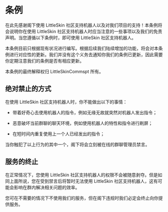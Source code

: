 # 条例

在此先感谢阁下使用 LittleSkin 社区支持机器人以及对我们项目的支持！本条例将会说明你在使用 LittleSkin 社区支持机器人时应当注意的一些事项以及我们的免责声明。当您遵循以下条例时，即可使用 LittleSkin 社区支持机器人。

本条例目前只根据现有状况进行编写。根据后续我们陆续增加的功能，将会对本条例进行对应性的更新。我们并没有这个义务去通知你我们的条例已更新，因此需要你定期注意我们的条例是否有相应更新。

本条例的最终解释权归 LittleSkinCommspt 所有。

## 绝对禁止的方式

在使用 LittleSkin 社区支持机器人时，你不能做出以下的事情：

- 带着好奇心去使用机器人的指令，例如无缘无故就突然对机器人发出指令；

- 恶意破坏当前群聊的聊天环境，例如使用机器人的特性和指令进行刷屏；

- 在短时间内重复使用上一个人已经发出的指令；

当你触犯了以上行为的其中一个，阁下将会立刻被在线的群聊管理员禁言。

## 服务的终止

在正常情况下，您使用 LittleSkin 社区支持机器人的权限不会被随意剥夺。但是如同上面所说，您在受到禁言后将暂时无法使用 LittleSkin 社区支持机器人，这有可能会影响在群内解决相关问题的效率。

您可在不需要的情况下不使用我们的服务，但在阁下违规时我们必定会终止向你提供服务。
